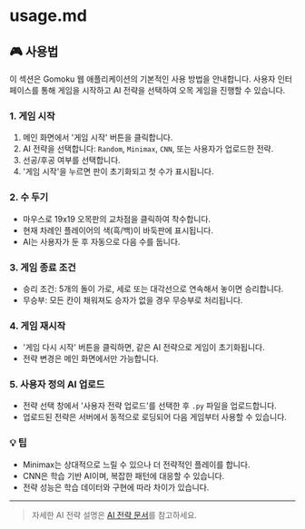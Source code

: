 # usage.md

## 🎮 사용법

이 섹션은 Gomoku 웹 애플리케이션의 기본적인 사용 방법을 안내합니다. 사용자 인터페이스를 통해 게임을 시작하고 AI 전략을 선택하여 오목 게임을 진행할 수 있습니다.

### 1. 게임 시작

1. 메인 화면에서 '게임 시작' 버튼을 클릭합니다.
2. AI 전략을 선택합니다: `Random`, `Minimax`, `CNN`, 또는 사용자가 업로드한 전략.
3. 선공/후공 여부를 선택합니다.
4. '게임 시작'을 누르면 판이 초기화되고 첫 수가 표시됩니다.

### 2. 수 두기

- 마우스로 19x19 오목판의 교차점을 클릭하여 착수합니다.
- 현재 차례인 플레이어의 색(흑/백)이 바둑판에 표시됩니다.
- AI는 사용자가 둔 후 자동으로 다음 수를 둡니다.

### 3. 게임 종료 조건

- 승리 조건: 5개의 돌이 가로, 세로 또는 대각선으로 연속해서 놓이면 승리합니다.
- 무승부: 모든 칸이 채워져도 승자가 없을 경우 무승부로 처리됩니다.

### 4. 게임 재시작

- '게임 다시 시작' 버튼을 클릭하면, 같은 AI 전략으로 게임이 초기화됩니다.
- 전략 변경은 메인 화면에서만 가능합니다.

### 5. 사용자 정의 AI 업로드

- 전략 선택 창에서 '사용자 전략 업로드'를 선택한 후 `.py` 파일을 업로드합니다.
- 업로드된 전략은 서버에서 동적으로 로딩되어 다음 게임부터 사용할 수 있습니다.

### 💡 팁

- Minimax는 상대적으로 느릴 수 있으나 더 전략적인 플레이를 합니다.
- CNN은 학습 기반 AI이며, 복잡한 패턴에 대응할 수 있습니다.
- 전략 성능은 학습 데이터와 구현에 따라 차이가 있습니다.

---

> 자세한 AI 전략 설명은 [AI 전략 문서](ai_strategies.md)를 참고하세요.